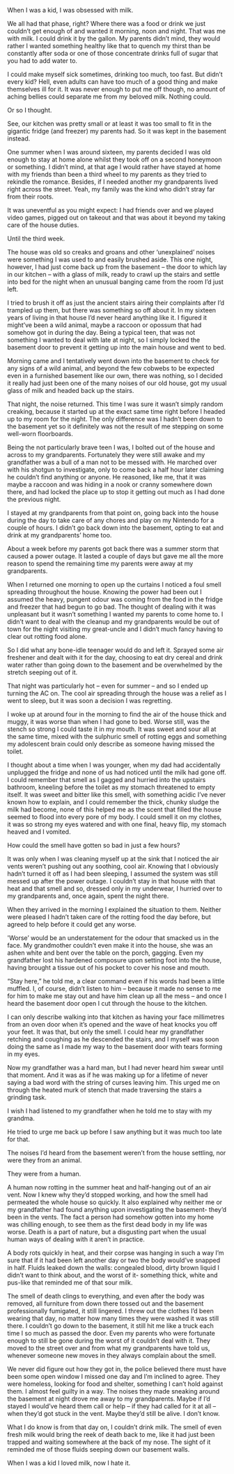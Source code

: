When I was a kid, I was obsessed with milk.

We all had that phase, right? Where there was a food or drink we just couldn’t get enough of and wanted it morning, noon and night. That was me with milk. I could drink it by the gallon. My parents didn’t mind, they would rather I wanted something healthy like that to quench my thirst than be constantly after soda or one of those concentrate drinks full of sugar that you had to add water to.

I could make myself sick sometimes, drinking too much, too fast. But didn’t every kid? Hell, even adults can have too much of a good thing and make themselves ill for it. It was never enough to put me off though, no amount of aching bellies could separate me from my beloved milk. Nothing could.

Or so I thought.

See, our kitchen was pretty small or at least it was too small to fit in the gigantic fridge (and freezer) my parents had. So it was kept in the basement instead.

One summer when I was around sixteen, my parents decided I was old enough to stay at home alone whilst they took off on a second honeymoon or something. I didn’t mind, at that age I would rather have stayed at home with my friends than been a third wheel to my parents as they tried to rekindle the romance. Besides, if I needed another my grandparents lived right across the street. Yeah, my family was the kind who didn’t stray far from their roots.

It was uneventful as you might expect: I had friends over and we played video games, pigged out on takeout and that was about it beyond my taking care of the house duties.

Until the third week.

The house was old so creaks and groans and other ‘unexplained’ noises were something I was used to and easily brushed aside. This one night, however, I had just come back up from the basement – the door to which lay in our kitchen – with a glass of milk, ready to crawl up the stairs and settle into bed for the night when an unusual banging came from the room I’d just left.

I tried to brush it off as just the ancient stairs airing their complaints after I’d trampled up them, but there was something so off about it. In my sixteen years of living in that house I’d never heard anything like it. I figured it might’ve been a wild animal, maybe a raccoon or opossum that had somehow got in during the day. Being a typical teen, that was not something I wanted to deal with late at night, so I simply locked the basement door to prevent it getting up into the main house and went to bed.

Morning came and I tentatively went down into the basement to check for any signs of a wild animal, and beyond the few cobwebs to be expected even in a furnished basement like our own, there was nothing, so I decided it really had just been one of the many noises of our old house, got my usual glass of milk and headed back up the stairs.

That night, the noise returned. This time I was sure it wasn’t simply random creaking, because it started up at the exact same time right before I headed up to my room for the night. The only difference was I hadn’t been down to the basement yet so it definitely was not the result of me stepping on some well-worn floorboards.

Being the not particularly brave teen I was, I bolted out of the house and across to my grandparents. Fortunately they were still awake and my grandfather was a bull of a man not to be messed with. He marched over with his shotgun to investigate, only to come back a half hour later claiming he couldn’t find anything or anyone. He reasoned, like me, that it was maybe a raccoon and was hiding in a nook or cranny somewhere down there, and had locked the place up to stop it getting out much as I had done the previous night.

I stayed at my grandparents from that point on, going back into the house during the day to take care of any chores and play on my Nintendo for a couple of hours. I didn’t go back down into the basement, opting to eat and drink at my grandparents’ home too.

About a week before my parents got back there was a summer storm that caused a power outage. It lasted a couple of days but gave me all the more reason to spend the remaining time my parents were away at my grandparents.

When I returned one morning to open up the curtains I noticed a foul smell spreading throughout the house. Knowing the power had been out I assumed the heavy, pungent odour was coming from the food in the fridge and freezer that had begun to go bad. The thought of dealing with it was unpleasant but it wasn’t something I wanted my parents to come home to. I didn’t want to deal with the cleanup and my grandparents would be out of town for the night visiting my great-uncle and I didn’t much fancy having to clear out rotting food alone.

So I did what any bone-idle teenager would do and left it. Sprayed some air freshener and dealt with it for the day, choosing to eat dry cereal and drink water rather than going down to the basement and be overwhelmed by the stretch seeping out of it.

That night was particularly hot – even for summer – and so I ended up turning the AC on. The cool air spreading through the house was a relief as I went to sleep, but it was soon a decision I was regretting.

I woke up at around four in the morning to find the air of the house thick and muggy, it was worse than when I had gone to bed. Worse still, was the stench so strong I could taste it in my mouth. It was sweet and sour all at the same time, mixed with the sulphuric smell of rotting eggs and something my adolescent brain could only describe as someone having missed the toilet.

I thought about a time when I was younger, when my dad had accidentally unplugged the fridge and none of us had noticed until the milk had gone off. I could remember that smell as I gagged and hurried into the upstairs bathroom, kneeling before the toilet as my stomach threatened to empty itself. It was sweet and bitter like this smell, with something acidic I’ve never known how to explain, and I could remember the thick, chunky sludge the milk had become, none of this helped me as the scent that filled the house seemed to flood into every pore of my body. I could smell it on my clothes, it was so strong my eyes watered and with one final, heavy flip, my stomach heaved and I vomited.

How could the smell have gotten so bad in just a few hours?

It was only when I was cleaning myself up at the sink that I noticed the air vents weren’t pushing out any soothing, cool air. Knowing that I obviously hadn’t turned it off as I had been sleeping, I assumed the system was still messed up after the power outage. I couldn’t stay in that house with that heat and that smell and so, dressed only in my underwear, I hurried over to my grandparents and, once again, spent the night there.

When they arrived in the morning I explained the situation to them. Neither were pleased I hadn’t taken care of the rotting food the day before, but agreed to help before it could get any worse.

'Worse’ would be an understatement for the odour that smacked us in the face. My grandmother couldn’t even make it into the house, she was an ashen white and bent over the table on the porch, gagging. Even my grandfather lost his hardened composure upon setting foot into the house, having brought a tissue out of his pocket to cover his nose and mouth.

“Stay here,” he told me, a clear command even if his words had been a little muffled. I, of course, didn’t listen to him – because it made no sense to me for him to make me stay out and have him clean up all the mess – and once I heard the basement door open I cut through the house to the kitchen.

I can only describe walking into that kitchen as having your face millimetres from an oven door when it’s opened and the wave of heat knocks you off your feet. It was that, but only the smell. I could hear my grandfather retching and coughing as he descended the stairs, and I myself was soon doing the same as I made my way to the basement door with tears forming in my eyes.

Now my grandfather was a hard man, but I had never heard him swear until that moment. And it was as if he was making up for a lifetime of never saying a bad word with the string of curses leaving him. This urged me on through the heated murk of stench that made traversing the stairs a grinding task.

I wish I had listened to my grandfather when he told me to stay with my grandma.

He tried to urge me back up before I saw anything but it was much too late for that.

The noises I’d heard from the basement weren’t from the house settling, nor were they from an animal.

They were from a human.

A human now rotting in the summer heat and half-hanging out of an air vent. Now I knew why they’d stopped working, and how the smell had permeated the whole house so quickly. It also explained why neither me or my grandfather had found anything upon investigating the basement- they’d been in the vents. The fact a person had somehow gotten into my home was chilling enough, to see them as the first dead body in my life was worse. Death is a part of nature, but a disgusting part when the usual human ways of dealing with it aren’t in practice.

A body rots quickly in heat, and their corpse was hanging in such a way I’m sure that if it had been left another day or two the body would’ve snapped in half. Fluids leaked down the walls: congealed blood, dirty brown liquid I didn’t want to think about, and the worst of it- something thick, white and pus-like that reminded me of that sour milk.

The smell of death clings to everything, and even after the body was removed, all furniture from down there tossed out and the basement professionally fumigated, it still lingered. I threw out the clothes I’d been wearing that day, no matter how many times they were washed it was still there. I couldn’t go down to the basement, it still hit me like a truck each time I so much as passed the door. Even my parents who were fortunate enough to still be gone during the worst of it couldn’t deal with it. They moved to the street over and from what my grandparents have told us, whenever someone new moves in they always complain about the smell.

We never did figure out how they got in, the police believed there must have been some open window I missed one day and I’m inclined to agree. They were homeless, looking for food and shelter, something I can’t hold against them. I almost feel guilty in a way. The noises they made sneaking around the basement at night drove me away to my grandparents. Maybe if I’d stayed I would’ve heard them call or help – if they had called for it at all – when they’d got stuck in the vent. Maybe they’d still be alive. I don’t know.

What I do know is from that day on, I couldn’t drink milk. The smell of even fresh milk would bring the reek of death back to me, like it had just been trapped and waiting somewhere at the back of my nose. The sight of it reminded me of those fluids seeping down our basement walls.

When I was a kid I loved milk, now I hate it.